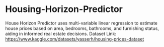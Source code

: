 # Housing-Horizon-Predictor
House Horizon Predictor uses multi-variable linear regression to estimate house prices based on area, bedrooms, bathrooms, and furnishing status, aiding in informed real estate decisions.
Dataset Link: https://www.kaggle.com/datasets/yasserh/housing-prices-dataset
